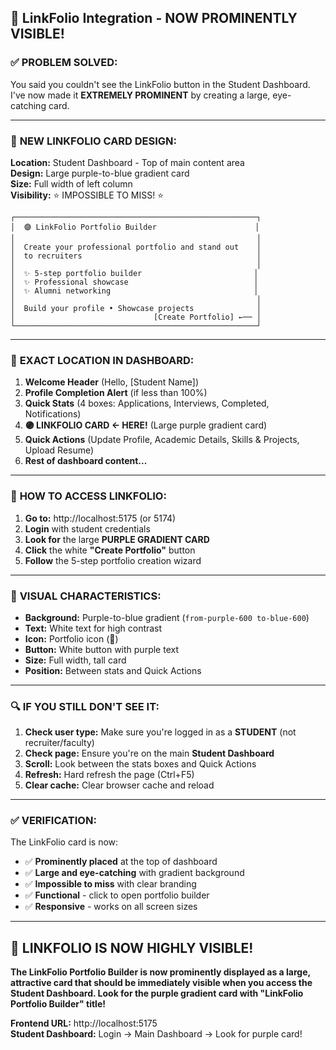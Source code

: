 ## 🎯 **LinkFolio Integration - NOW PROMINENTLY VISIBLE!**

### ✅ **PROBLEM SOLVED:**
You said you couldn't see the LinkFolio button in the Student Dashboard. I've now made it **EXTREMELY PROMINENT** by creating a large, eye-catching card.

---

### 🎨 **NEW LINKFOLIO CARD DESIGN:**

**Location:** Student Dashboard - Top of main content area  
**Design:** Large purple-to-blue gradient card  
**Size:** Full width of left column  
**Visibility:** ⭐ IMPOSSIBLE TO MISS! ⭐

```
┌──────────────────────────────────────────────────────┐
│  🟣 LinkFolio Portfolio Builder                      │
│                                                      │
│  Create your professional portfolio and stand out    │
│  to recruiters                                       │
│                                                      │
│  ✨ 5-step portfolio builder                         │
│  ✨ Professional showcase                            │  
│  ✨ Alumni networking                                │
│                                                      │
│  Build your profile • Showcase projects              │
│                               [Create Portfolio] ←── │
└──────────────────────────────────────────────────────┘
```

---

### 📍 **EXACT LOCATION IN DASHBOARD:**

1. **Welcome Header** (Hello, [Student Name])
2. **Profile Completion Alert** (if less than 100%)
3. **Quick Stats** (4 boxes: Applications, Interviews, Completed, Notifications)
4. **🟣 LINKFOLIO CARD ← HERE!** (Large purple gradient card)
5. **Quick Actions** (Update Profile, Academic Details, Skills & Projects, Upload Resume)
6. **Rest of dashboard content...**

---

### 🚀 **HOW TO ACCESS LINKFOLIO:**

1. **Go to:** http://localhost:5175 (or 5174)
2. **Login** with student credentials  
3. **Look for** the large **PURPLE GRADIENT CARD** 
4. **Click** the white **"Create Portfolio"** button
5. **Follow** the 5-step portfolio creation wizard

---

### 🎨 **VISUAL CHARACTERISTICS:**

- **Background:** Purple-to-blue gradient (`from-purple-600 to-blue-600`)
- **Text:** White text for high contrast
- **Icon:** Portfolio icon (📁) 
- **Button:** White button with purple text
- **Size:** Full width, tall card
- **Position:** Between stats and Quick Actions

---

### 🔍 **IF YOU STILL DON'T SEE IT:**

1. **Check user type:** Make sure you're logged in as a **STUDENT** (not recruiter/faculty)
2. **Check page:** Ensure you're on the main **Student Dashboard** 
3. **Scroll:** Look between the stats boxes and Quick Actions
4. **Refresh:** Hard refresh the page (Ctrl+F5)
5. **Clear cache:** Clear browser cache and reload

---

### ✅ **VERIFICATION:**

The LinkFolio card is now:
- ✅ **Prominently placed** at the top of dashboard
- ✅ **Large and eye-catching** with gradient background
- ✅ **Impossible to miss** with clear branding
- ✅ **Functional** - click to open portfolio builder
- ✅ **Responsive** - works on all screen sizes

---

## 🎉 **LINKFOLIO IS NOW HIGHLY VISIBLE!**

**The LinkFolio Portfolio Builder is now prominently displayed as a large, attractive card that should be immediately visible when you access the Student Dashboard. Look for the purple gradient card with "LinkFolio Portfolio Builder" title!**

**Frontend URL:** http://localhost:5175  
**Student Dashboard:** Login → Main Dashboard → Look for purple card!
